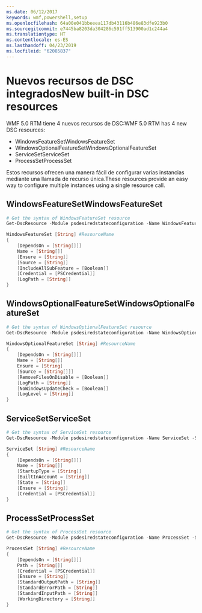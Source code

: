 ```yaml
---
ms.date: 06/12/2017
keywords: wmf,powershell,setup
ms.openlocfilehash: 64a00e041bbeeea117db43116b486e83dfe923b0
ms.sourcegitcommit: e7445ba8203da304286c591ff513900ad1c244a4
ms.translationtype: HT
ms.contentlocale: es-ES
ms.lasthandoff: 04/23/2019
ms.locfileid: "62085837"
---
```

# <a name="new-built-in-dsc-resources"></a><span data-ttu-id="c8200-102">Nuevos recursos de DSC integrados</span><span class="sxs-lookup"><span data-stu-id="c8200-102">New built-in DSC resources</span></span>

<span data-ttu-id="c8200-103">WMF 5.0 RTM tiene 4 nuevos recursos de DSC:</span><span class="sxs-lookup"><span data-stu-id="c8200-103">WMF 5.0 RTM has 4 new DSC resources:</span></span>
* <span data-ttu-id="c8200-104">WindowsFeatureSet</span><span class="sxs-lookup"><span data-stu-id="c8200-104">WindowsFeatureSet</span></span>
* <span data-ttu-id="c8200-105">WindowsOptionalFeatureSet</span><span class="sxs-lookup"><span data-stu-id="c8200-105">WindowsOptionalFeatureSet</span></span>
* <span data-ttu-id="c8200-106">ServiceSet</span><span class="sxs-lookup"><span data-stu-id="c8200-106">ServiceSet</span></span>
* <span data-ttu-id="c8200-107">ProcessSet</span><span class="sxs-lookup"><span data-stu-id="c8200-107">ProcessSet</span></span>

<span data-ttu-id="c8200-108">Estos recursos ofrecen una manera fácil de configurar varias instancias mediante una llamada de recurso única.</span><span class="sxs-lookup"><span data-stu-id="c8200-108">These resources provide an easy way to configure multiple instances using a single resource call.</span></span>

## <a name="windowsfeatureset"></a><span data-ttu-id="c8200-109">WindowsFeatureSet</span><span class="sxs-lookup"><span data-stu-id="c8200-109">WindowsFeatureSet</span></span>

```powershell
# Get the syntax of WindowsFeatureSet resource
Get-DscResource -Module psdesiredstateconfiguration -Name WindowsFeatureSet -Syntax

WindowsFeatureSet [String] #ResourceName
{
    [DependsOn = [String[]]]
    Name = [String[]]
    [Ensure = [String]]
    [Source = [String]]
    [IncludeAllSubFeature = [Boolean]]
    [Credential = [PSCredential]]
    [LogPath = [String]]
}
```

## <a name="windowsoptionalfeatureset"></a><span data-ttu-id="c8200-110">WindowsOptionalFeatureSet</span><span class="sxs-lookup"><span data-stu-id="c8200-110">WindowsOptionalFeatureSet</span></span>

```powershell
# Get the syntax of WindowsOptionalFeatureSet resource
Get-DscResource -Module psdesiredstateconfiguration -Name WindowsOptionalFeatureSet -Syntax

WindowsOptionalFeatureSet [String] #ResourceName
{
    [DependsOn = [String[]]]
    Name = [String[]]
    Ensure = [String]
    [Source = [String[]]]
    [RemoveFilesOnDisable = [Boolean]]
    [LogPath = [String]]
    [NoWindowsUpdateCheck = [Boolean]]
    [LogLevel = [String]]
}
```

## <a name="serviceset"></a><span data-ttu-id="c8200-111">ServiceSet</span><span class="sxs-lookup"><span data-stu-id="c8200-111">ServiceSet</span></span>

```powershell
# Get the syntax of ServiceSet resource
Get-DscResource -Module psdesiredstateconfiguration -Name ServiceSet -Syntax

ServiceSet [String] #ResourceName
{
    [DependsOn = [String[]]]
    Name = [String[]]
    [StartupType = [String]]
    [BuiltInAccount = [String]]
    [State = [String]]
    [Ensure = [String]]
    [Credential = [PSCredential]]
}
```

## <a name="processset"></a><span data-ttu-id="c8200-112">ProcessSet</span><span class="sxs-lookup"><span data-stu-id="c8200-112">ProcessSet</span></span>

```powershell
# Get the syntax of ProcessSet resource
Get-DscResource -Module psdesiredstateconfiguration -Name ProcessSet -Syntax

ProcessSet [String] #ResourceName
{
    [DependsOn = [String[]]]
    Path = [String[]]
    [Credential = [PSCredential]]
    [Ensure = [String]]
    [StandardOutputPath = [String]]
    [StandardErrorPath = [String]]
    [StandardInputPath = [String]]
    [WorkingDirectory = [String]]
}
```
